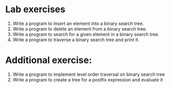 # Lab exercises
1. Write a program to insert an element into a binary search tree.
2. Write a program to delete an element from a binary search tree.
3. Write a program to search for a given element in a binary search tree.
4. Write a program to traverse a binary search tree and print it.

# Additional exercise:
1. Write a program to implement level order traversal on binary search tree
2. Write a program to create a tree for a postfix expression and evaluate it